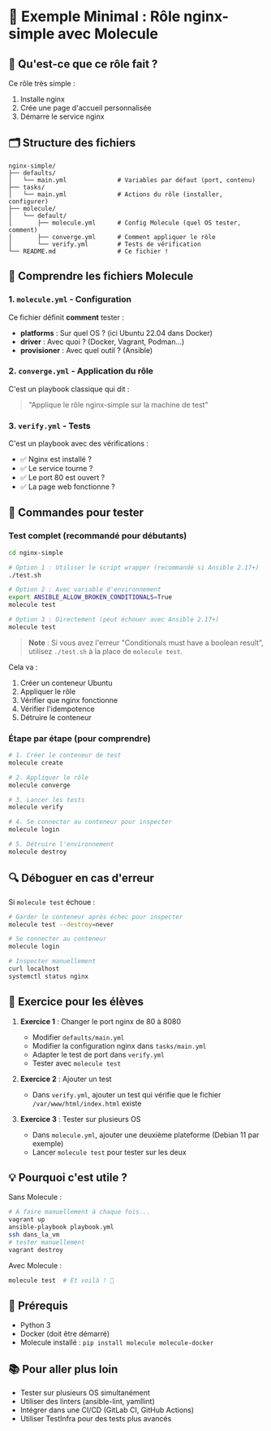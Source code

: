 # 🚀 Exemple Minimal : Rôle nginx-simple avec Molecule

## 📖 Qu'est-ce que ce rôle fait ?

Ce rôle très simple :
1. Installe nginx
2. Crée une page d'accueil personnalisée
3. Démarre le service nginx

## 🗂️ Structure des fichiers

```
nginx-simple/
├── defaults/
│   └── main.yml              # Variables par défaut (port, contenu)
├── tasks/
│   └── main.yml              # Actions du rôle (installer, configurer)
├── molecule/
│   └── default/
│       ├── molecule.yml      # Config Molecule (quel OS tester, comment)
│       ├── converge.yml      # Comment appliquer le rôle
│       └── verify.yml        # Tests de vérification
└── README.md                 # Ce fichier !
```

## 🎯 Comprendre les fichiers Molecule

### 1. `molecule.yml` - Configuration

Ce fichier définit **comment** tester :
- **platforms** : Sur quel OS ? (ici Ubuntu 22.04 dans Docker)
- **driver** : Avec quoi ? (Docker, Vagrant, Podman...)
- **provisioner** : Avec quel outil ? (Ansible)

### 2. `converge.yml` - Application du rôle

C'est un playbook classique qui dit :
> "Applique le rôle nginx-simple sur la machine de test"

### 3. `verify.yml` - Tests

C'est un playbook avec des vérifications :
- ✅ Nginx est installé ?
- ✅ Le service tourne ?
- ✅ Le port 80 est ouvert ?
- ✅ La page web fonctionne ?

## 🚀 Commandes pour tester

### Test complet (recommandé pour débutants)

```bash
cd nginx-simple

# Option 1 : Utiliser le script wrapper (recommandé si Ansible 2.17+)
./test.sh

# Option 2 : Avec variable d'environnement
export ANSIBLE_ALLOW_BROKEN_CONDITIONALS=True
molecule test

# Option 3 : Directement (peut échouer avec Ansible 2.17+)
molecule test
```

> **Note** : Si vous avez l'erreur "Conditionals must have a boolean result", utilisez `./test.sh` à la place de `molecule test`.

Cela va :
1. Créer un conteneur Ubuntu
2. Appliquer le rôle
3. Vérifier que nginx fonctionne
4. Vérifier l'idempotence
5. Détruire le conteneur

### Étape par étape (pour comprendre)

```bash
# 1. Créer le conteneur de test
molecule create

# 2. Appliquer le rôle
molecule converge

# 3. Lancer les tests
molecule verify

# 4. Se connecter au conteneur pour inspecter
molecule login

# 5. Détruire l'environnement
molecule destroy
```

## 🔍 Déboguer en cas d'erreur

Si `molecule test` échoue :

```bash
# Garder le conteneur après échec pour inspecter
molecule test --destroy=never

# Se connecter au conteneur
molecule login

# Inspecter manuellement
curl localhost
systemctl status nginx
```

## 📝 Exercice pour les élèves

1. **Exercice 1** : Changer le port nginx de 80 à 8080
   - Modifier `defaults/main.yml`
   - Modifier la configuration nginx dans `tasks/main.yml`
   - Adapter le test de port dans `verify.yml`
   - Tester avec `molecule test`

2. **Exercice 2** : Ajouter un test
   - Dans `verify.yml`, ajouter un test qui vérifie que le fichier `/var/www/html/index.html` existe

3. **Exercice 3** : Tester sur plusieurs OS
   - Dans `molecule.yml`, ajouter une deuxième plateforme (Debian 11 par exemple)
   - Lancer `molecule test` pour tester sur les deux

## 💡 Pourquoi c'est utile ?

Sans Molecule :
```bash
# À faire manuellement à chaque fois...
vagrant up
ansible-playbook playbook.yml
ssh dans_la_vm
# tester manuellement
vagrant destroy
```

Avec Molecule :
```bash
molecule test  # Et voilà ! 🎉
```

## 🐳 Prérequis

- Python 3
- Docker (doit être démarré)
- Molecule installé : `pip install molecule molecule-docker`

## 📚 Pour aller plus loin

- Tester sur plusieurs OS simultanément
- Utiliser des linters (ansible-lint, yamllint)
- Intégrer dans une CI/CD (GitLab CI, GitHub Actions)
- Utiliser TestInfra pour des tests plus avancés

